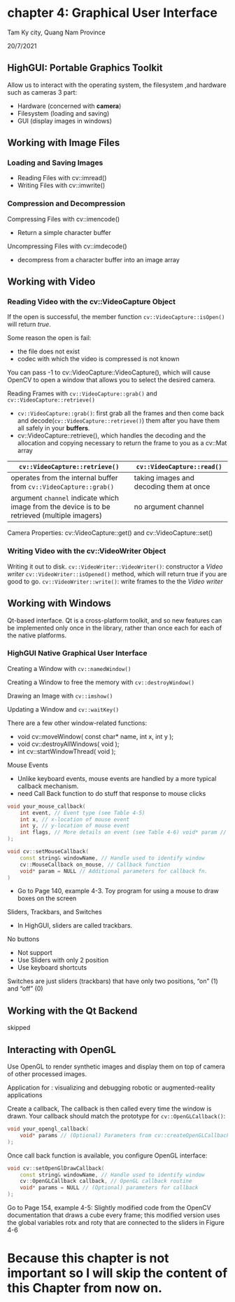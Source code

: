 # chapter 4: Graphical User Interface

Tam Ky city, Quang Nam Province

20/7/2021

## HighGUI: Portable Graphics Toolkit

Allow us to interact with the operating system, the filesystem ,and hardware
such as cameras
3 part:

* Hardware (concerned with **camera**)
* Filesystem (loading and saving)
* GUI (display images in windows)

## Working with Image Files

### Loading and Saving Images

* Reading Files with cv::imread()
* Writing Files with cv::imwrite()

### Compression and Decompression

Compressing Files with cv::imencode()

* Return a simple character buffer

Uncompressing Files with cv::imdecode()

* decompress from a character buffer into an image array

## Working with Video

### Reading Video with the cv::VideoCapture Object

If the open is successful, the member function `cv::VideoCapture::isOpen()` will return *true*.

Some reason the open is fail:

* the file does not exist
* codec with which the video is compressed is not known

You can pass -1 to cv::VideoCapture::VideoCapture(), which will cause OpenCV to open a window that allows you to select the desired camera.

Reading Frames with `cv::VideoCapture::grab()` and `cv::VideoCapture::retrieve()`

* `cv::VideoCapture::grab()`: first grab all the frames and then come back and decode(`cv::VideoCapture::retrieve()`) them after you have them all safely in your **buffers**.
* cv::VideoCapture::retrieve(), which handles the decoding and the allocation and copying necessary to return the frame to you as a cv::Mat array

| `cv::VideoCapture::retrieve()`                                                                | `cv::VideoCapture::read()`              |
| --------------------------------------------------------------------------------------------- | --------------------------------------- |
| operates from the internal buffer from `cv::VideoCapture::grab()`                             | taking images and decoding them at once |
| argument `channel` indicate which image from the device is to be retrieved (multiple imagers) | no argument channel                     |

Camera Properties: cv::VideoCapture::get() and cv::VideoCapture::set()

### Writing Video with the cv::VideoWriter Object

Writing it out to disk.
`cv::VideoWriter::VideoWriter()`: constructor a *Video writer*
`cv::VideoWriter::isOpened()` method, which will return true if you are good to go.
`cv::VideoWriter::write()`: write frames to the the *Video writer*

## Working with Windows

Qt-based interface. Qt is a cross-platform toolkit, and so new features can be implemented only once in the library, rather than once each for each of the native platforms.

### HighGUI Native Graphical User Interface

Creating a Window with `cv::namedWindow()`

Creating a Window to free the memory with `cv::destroyWindow()`

Drawing an Image with `cv::imshow()`

Updating a Window and `cv::waitKey()`

There are a few other window-related functions:

* void cv::moveWindow( const char* name, int x, int y );
* void cv::destroyAllWindows( void );
* int cv::startWindowThread( void );

Mouse Events

* Unlike keyboard events, mouse events are handled by a more typical callback mechanism.
* need Call Back function to do stuff that response to mouse clicks

```c++
void your_mouse_callback(
	int event, // Event type (see Table 4-5)
	int x, // x-location of mouse event
	int y, // y-location of mouse event
	int flags, // More details on event (see Table 4-6) void* param // Parameters from cv::setMouseCallback()
);

void cv::setMouseCallback(
	const string& windowName, // Handle used to identify window
	cv::MouseCallback on_mouse, // Callback function
	void* param = NULL // Additional parameters for callback fn.
)
```

* Go to Page 140, example 4-3. Toy program for using a mouse to draw boxes on the screen

Sliders, Trackbars, and Switches

* In HighGUI, sliders are called trackbars.

No buttons

* Not support
* Use Sliders with only 2 position
* Use keyboard shortcuts

Switches are just sliders (trackbars) that have only two positions, “on” (1) and “off” (0)

## Working with the Qt Backend

skipped

## Interacting with OpenGL

Use OpenGL to render synthetic images and display them on top of camera of other processed images.

Application for : visualizing and debugging robotic or augmented-reality applications

Create a callback, The callback is then called every time the 
window is drawn. Your callback should match the prototype for `cv::OpenGLCallback()`: 

```c++
void your_opengl_callback(
	void* params // (Optional) Parameters from cv::createOpenGLCallback()
);
```

Once call back function is available, you configure OpenGL interface:

```c++
void cv::setOpenGlDrawCallback(
	const string& windowName, // Handle used to identify window
	cv::OpenGLCallback callback, // OpenGL callback routine
	void* params = NULL // (Optional) parameters for callback
);
```

Go to Page 154, example 4-5: Slightly modified code from the OpenCV documentation that draws a cube every frame; this 
modified version uses the global variables rotx and roty that are connected to the sliders in Figure 4-6

<!-- ### Integrating OpenCV with Full GUI Toolkits -->

Because this chapter is not important so I will skip the content of this Chapter from now on.
===